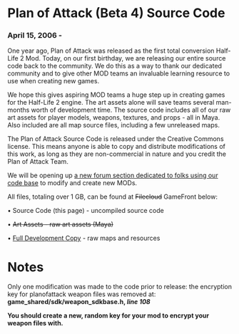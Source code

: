 ﻿# Plan of Attack (Beta 4) Source Code
### April 15, 2006 -

One year ago, Plan of Attack was released as the first total conversion Half-Life 2 Mod. Today, on our first birthday, we are releasing our entire source code back to the community. We do this as a way to thank our dedicated community and to give other MOD teams an invaluable learning resource to use when creating new games.

We hope this gives aspiring MOD teams a huge step up in creating games for the Half-Life 2 engine. The art assets alone will save teams several man-months worth of development time. The source code includes all of our raw art assets for player models, weapons, textures, and props - all in Maya. Also included are all map source files, including a few unreleased maps.

The Plan of Attack Source Code is released under the Creative Commons license. This means anyone is able to copy and distribute modifications of this work, as long as they are non-commercial in nature and you credit the Plan of Attack Team.

We will be opening up <a href="https://web.archive.org/web/20130423152235/http://www.planofattackgame.com/forums/index.php?c=5">a new forum section dedicated to folks using our code base</a> to modify and create new MODs.

All files, totaling over 1 GB, can be found at <s>Filecloud</s> GameFront below:

   • Source Code (this page) - uncompiled source code

   • <s>Art Assets - raw art assets (Maya)</s>

   • <a href="https://www.gamefront.com/games/half-life-2/file/plan-of-attack-source-code-and-development-copy">Full Development Copy</a> - raw maps and resources

# Notes
Only one modification was made to the code prior to release:
the encryption key for planofattack weapon files was removed at:
<b>game_shared/sdk/weapon_sdkbase.h,<b> <i>line 108</i>

You should create a new, random key for your mod to encrypt your 
weapon files with.